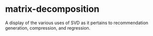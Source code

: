 # matrix-decomposition
A display of the various uses of SVD as it pertains to recommendation generation, compression, and regression.
